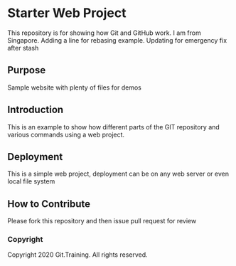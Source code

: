 # Starter Web Project

This repository is for showing how Git and GitHub work. I am from Singapore.
Adding a line for rebasing example.
Updating for emergency fix after stash

## Purpose

Sample website with plenty of files for demos

## Introduction

This is an example to show how different parts of the GIT repository and various commands using a web project.

## Deployment

This is a simple web project, deployment can be on any web server or even local file system

## How to Contribute

Please fork this repository and then issue pull request for review

### Copyright

Copyright 2020 Git.Training. All rights reserved.